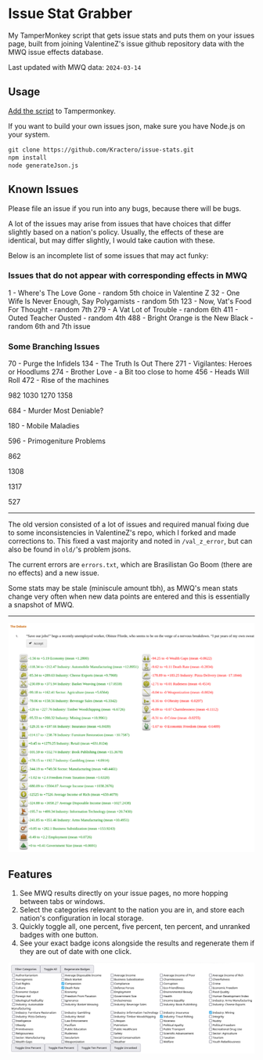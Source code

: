 # Issue Stat Grabber

My TamperMonkey script that gets issue stats and puts them on your issues page, built from joining ValentineZ's issue github repository data with the MWQ issue effects database.

Last updated with MWQ data: `2024-03-14`

## Usage
[Add the script](https://github.com/Kractero/issue-stats/raw/main/issueStatGetter.user.js) to Tampermonkey.

If you want to build your own issues json, make sure you have Node.js on your system.

```
git clone https://github.com/Kractero/issue-stats.git
npm install
node generateJson.js
```

## Known Issues
Please file an issue if you run into any bugs, because there will be bugs.

A lot of the issues may arise from issues that have choices that differ slightly based on a nation's policy. Usually, the effects of these are identical, but may differ slightly, I would take caution with these.

Below is an incomplete list of some issues that may act funky:

### Issues that do not appear with corresponding effects in MWQ

1 - Where's The Love Gone - random 5th choice in Valentine Z
32 - One Wife Is Never Enough, Say Polygamists - random 5th
123 - Now, Vat's Food For Thought - random 7th
279 - A Vat Lot of Trouble - random 6th
411 -  Outed Teacher Ousted - random 4th
488 - Bright Orange is the New Black - random 6th and 7th issue

### Some Branching Issues

70 - Purge the Infidels
134 - The Truth Is Out There
271 - Vigilantes: Heroes or Hoodlums
274 - Brother Love - a Bit too close to home
456 - Heads Will Roll
472 - Rise of the machines

982
1030
1270
1358

684 - Murder Most Deniable?

180 - Mobile Maladies

596 - Primogeniture Problems

862

1308

1317

527

---

The old version consisted of a lot of issues and required manual fixing due to some inconsistencies in ValentineZ's repo, which I forked and made corrections to. This fixed a vast majority and noted in `/val_z_error`, but can also be found in `old/`'s problem jsons.

The current errors are `errors.txt`, which are Brasilistan Go Boom (there are no effects) and a new issue.

Some stats may be stale (miniscule amount tbh), as MWQ's mean stats change very often when new data points are entered and this is essentially a snapshot of MWQ.

---

![Issue Result Sample](/public/Issue%20Result.png)

## Features

1. See MWQ results directly on your issue pages, no more hopping between tabs or windows.
2. Select the categories relevant to the nation you are in, and store each nation's configuration in local storage.
3. Quickly toggle all, one percent, five percent, ten percent, and unranked badges with one button.
4. See your exact badge icons alongside the results and regenerate them if they are out of date with one click.

![Filter](/public/Filter.png)
